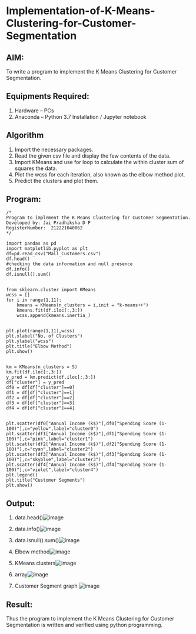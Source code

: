 # Implementation-of-K-Means-Clustering-for-Customer-Segmentation

## AIM:
To write a program to implement the K Means Clustering for Customer Segmentation.

## Equipments Required:
1. Hardware – PCs
2. Anaconda – Python 3.7 Installation / Jupyter notebook

## Algorithm
1. Import the necessary packages.
2. Read the given csv file and display the few contents of the data.
3. Import KMeans and use for loop to calculate the within cluster sum of squares the data.
4. Plot the wcss for each iteration, also known as the elbow method plot.
5. Predict the clusters and plot them. 

## Program:
```
/*
Program to implement the K Means Clustering for Customer Segmentation.
Developed by: Jai Pradhiksha D P
RegisterNumber:  212221040062
*/
```
```
import pandas as pd
import matplotlib.pyplot as plt
df=pd.read_csv("Mall_Customers.csv")
df.head()
#checking the data information and null presence
df.info()
df.isnull().sum()


from sklearn.cluster import KMeans
wcss = []  
for i in range(1,11):
    kmeans = KMeans(n_clusters = i,init = "k-means++")
    kmeans.fit(df.iloc[:,3:])
    wcss.append(kmeans.inertia_)


plt.plot(range(1,11),wcss)
plt.xlabel("No. of Clusters")
plt.ylabel("wcss")
plt.title("Elbow Method")
plt.show()


km = KMeans(n_clusters = 5)
km.fit(df.iloc[:,3:])
y_pred = km.predict(df.iloc[:,3:])
df["cluster"] = y_pred
df0 = df[df["cluster"]==0]
df1 = df[df["cluster"]==1]
df2 = df[df["cluster"]==2]
df3 = df[df["cluster"]==3]
df4 = df[df["cluster"]==4]


plt.scatter(df0["Annual Income (k$)"],df0["Spending Score (1-100)"],c="yellow",label="cluster0")
plt.scatter(df1["Annual Income (k$)"],df1["Spending Score (1-100)"],c="pink",label="cluster1")
plt.scatter(df2["Annual Income (k$)"],df2["Spending Score (1-100)"],c="cyan",label="cluster2")
plt.scatter(df3["Annual Income (k$)"],df3["Spending Score (1-100)"],c="skyblue",label="cluster3")
plt.scatter(df4["Annual Income (k$)"],df4["Spending Score (1-100)"],c="violet",label="cluster4")
plt.legend()
plt.title("Customer Segments")
plt.show()
```

## Output:
1. data.head()![image](https://github.com/Jai-Pradhiksha/Implementation-of-K-Means-Clustering-for-Customer-Segmentation/assets/100289733/c49d5799-ba7b-4da8-9a1f-3fea2a5a5a41)

2. data.info()![image](https://github.com/Jai-Pradhiksha/Implementation-of-K-Means-Clustering-for-Customer-Segmentation/assets/100289733/bb6a6d46-cac0-41a8-9604-ffb5b513ad9a)

3. data.isnull().sum()![image](https://github.com/Jai-Pradhiksha/Implementation-of-K-Means-Clustering-for-Customer-Segmentation/assets/100289733/001c849a-7aaa-4aaf-b6c6-5656c7decefc)

4. Elbow method![image](https://github.com/Jai-Pradhiksha/Implementation-of-K-Means-Clustering-for-Customer-Segmentation/assets/100289733/505f0076-a137-4217-98a4-b320a9c6ec02)

5. KMeans clusters![image](https://github.com/Jai-Pradhiksha/Implementation-of-K-Means-Clustering-for-Customer-Segmentation/assets/100289733/19c6cd6c-d38b-48b8-9b0d-2af62082c122)

6. array![image](https://github.com/Jai-Pradhiksha/Implementation-of-K-Means-Clustering-for-Customer-Segmentation/assets/100289733/e8a28baa-af4b-4cb4-af88-36e67d1d3da9)

7. Customer Segment graph
   ![image](https://github.com/Jai-Pradhiksha/Implementation-of-K-Means-Clustering-for-Customer-Segmentation/assets/100289733/19293d62-4021-4413-ac65-5f8531acd200)



## Result:
Thus the program to implement the K Means Clustering for Customer Segmentation is written and verified using python programming.
